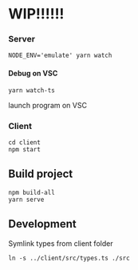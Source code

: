 # WIP!!!!!!

### Server
```
NODE_ENV='emulate' yarn watch
```

#### Debug on VSC
```
yarn watch-ts
```

launch program on VSC

### Client
```
cd client
npm start
```

## Build project
```
npm build-all
yarn serve
```

## Development
Symlink types from client folder
```
ln -s ../client/src/types.ts ./src
```
